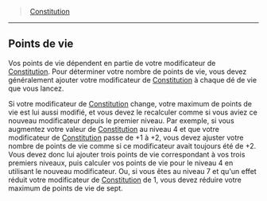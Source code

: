 ﻿---
!GenericItem
Id: abilities_constitution_hd.md#points-de-vie
ParentLink: abilities_constitution_hd.md#constitution
Name: Points de vie
ParentName: Constitution
NameLevel: 2
Attributes: {}
---
> [Constitution](hd_abilities_constitution.md)

---

## Points de vie

Vos points de vie dépendent en partie de votre modificateur de [Constitution](hd_abilities_constitution.md). Pour déterminer votre nombre de points de vie, vous devez généralement ajouter votre modificateur de [Constitution](hd_abilities_constitution.md) à chaque dé de vie que vous lancez.

Si votre modificateur de [Constitution](hd_abilities_constitution.md) change, votre maximum de points de vie est lui aussi modifié, et vous devez le recalculer comme si vous aviez ce nouveau modificateur depuis le premier niveau. Par exemple, si vous augmentez votre valeur de [Constitution](hd_abilities_constitution.md) au niveau 4 et que votre modificateur de [Constitution](hd_abilities_constitution.md) passe de +1 à +2, vous devez ajuster votre nombre de points de vie comme si ce modificateur avait toujours été de +2. Vous devez donc lui ajouter trois points de vie correspondant à vos trois premiers niveaux, puis calculer vos points de vie pour le niveau 4 en utilisant le nouveau modificateur. Ou, si vous êtes au niveau 7 et qu'un effet réduit votre modificateur de [Constitution](hd_abilities_constitution.md) de 1, vous devez réduire votre maximum de points de vie de sept.


